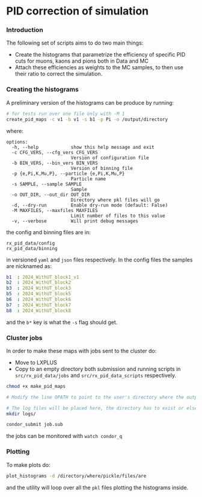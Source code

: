 PID correction of simulation
===

### Introduction

The following set of scripts aims to do two main things:
- Create the histograms that parametrize the efficiency of specific PID cuts for muons, kaons and pions both in Data and MC
- Attach these efficiencies as weights to the MC samples, to then use their ratio to correct the simulation.

### Creating the histograms

A preliminary version of the histograms can be produce by running:

```bash
# for tests run over one file only with -M 1
create_pid_maps -c v1 -b v1 -s b1 -p Pi -o /output/directory
```

where:

```
options:
  -h, --help            show this help message and exit
  -c CFG_VERS, --cfg_vers CFG_VERS
                        Version of configuration file
  -b BIN_VERS, --bin_vers BIN_VERS
                        Version of binning file
  -p {e,Pi,K,Mu,P}, --particle {e,Pi,K,Mu,P}
                        Particle name
  -s SAMPLE, --sample SAMPLE
                        Sample
  -o OUT_DIR, --out_dir OUT_DIR
                        Directory where pkl files will go
  -d, --dry-run         Enable dry-run mode (default: False)
  -M MAXFILES, --maxfiles MAXFILES
                        Limit number of files to this value
  -v, --verbose         Will print debug messages
```

the config and binning files are in:

```
rx_pid_data/config
rx_pid_data/binning
```

in versioned `yaml` and `json` files respectively.
In the config files the samples are nicknamed as:

```yaml
b1  : 2024_WithUT_block1_v1
b2  : 2024_WithUT_block2
b3  : 2024_WithUT_block3
b5  : 2024_WithUT_block5
b6  : 2024_WithUT_block6
b7  : 2024_WithUT_block7
b8  : 2024_WithUT_block8
```

and the `b*` key is what the `-s` flag should get.

### Cluster jobs

In order to make these maps with jobs sent to the cluster do:

- Move to LXPLUS
- Copy to an empty directory both submission and running scripts in 
`src/rx_pid_data/jobs`
and
`src/rx_pid_data_scripts`
respectively.

```bash
chmod +x make_pid_maps

# Modify the line OPATH to point to the user's directory where the outputs will go

# The log files will be placed here, the directory has to exist or else the jobs will be held
mkdir logs/

condor_submit job.sub
```

the jobs can be monitored with `watch condor_q`

### Plotting

To make plots do:

```bash
plot_histograms -d /directory/where/pickle/files/are
```

and the utility will loop over all the `pkl` files plotting the histograms inside.
